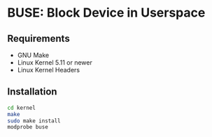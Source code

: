 # BUSE: Block Device in Userspace

## Requirements

* GNU Make
* Linux Kernel 5.11 or newer
* Linux Kernel Headers

## Installation

```bash
cd kernel
make
sudo make install
modprobe buse
```
